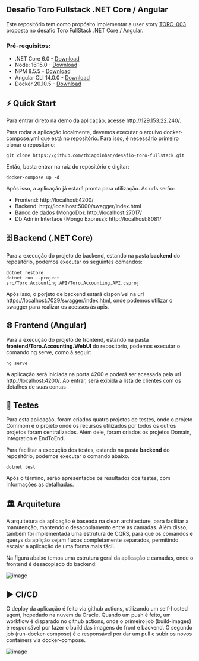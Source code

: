## Desafio Toro Fullstack .NET Core / Angular

Este repositório tem como propósito implementar a user story [TORO-003](https://github.com/ToroInvestimentos/desafio-toro-fullstack/blob/master/README.md#hist%C3%B3rias-de-usu%C3%A1rio) proposta no desafio Toro FullStack .NET Core / Angular.

### Pré-requisitos: 
- .NET Core 6.0 - [Download](https://dotnet.microsoft.com/en-us/download/dotnet/6.0/) 
- Node: 16.15.0 - [Download](https://nodejs.org/en/)
- NPM 8.5.5 - [Download](https://docs.npmjs.com/downloading-and-installing-node-js-and-npm)
- Angular CLI 14.0.0 - [Download](https://angular.io/cli)
- Docker 20.10.5 - [Download](https://www.docker.com/get-started/)

## ⚡️ Quick Start

Para entrar direto na demo da aplicação, acesse http://129.153.22.240/.

Para rodar a aplicação localmente, devemos executar o arquivo docker-compose.yml que está no repositório. Para isso, é necessário primeiro clonar o repositório:

```
git clone https://github.com/thiagoinhan/desafio-toro-fullstack.git
```

Então, basta entrar na raiz do repositório e digitar:

```
docker-compose up -d
```

Após isso, a aplicação já estará pronta para utilização. As urls serão:

- Frontend:  http://localhost:4200/
- Backend: http://localhost:5000/swagger/index.html
- Banco de dados (MongoDb): http://localhost:27017/
- Db Admin Interface (Mongo Express): http://localhost:8081/

## 🗄️ Backend (.NET Core)

Para a execução do projeto de backend, estando na pasta **backend** do repositório, podemos executar os seguintes comandos:

```
dotnet restore
dotnet run --project src/Toro.Accounting.API/Toro.Accounting.API.csproj
```

Após isso, o porjeto de backend estará disponível na url https://localhost:7029/swagger/index.html, onde podemos utilizar o swagger para realizar os acessos às apis.

## 🌐 Frontend (Angular)

Para a execução do projeto de frontend, estando na pasta **frontend/Toro.Accounting.WebUI** do repositório, podemos executar o comando ng serve, como à seguir:

```
ng serve
```

A aplicação será iniciada na porta 4200 e poderá ser acessada pela url http://localhost:4200/. Ao entrar, será exibida a lista de clientes com os detalhes de suas contas

## 🧪 Testes

Para esta aplicação, foram criados quatro projetos de testes, onde o projeto Commom é o projeto onde os recursos utilizados por todos os outros projetos foram centralizados. Além dele, foram criados os projetos Domain, Integration e EndToEnd.

Para facilitar a execução dos testes, estando na pasta **backend** do repositório, podemos executar o comando abaixo.

```
dotnet test
```

Após o término, serão apresentados os resultados dos testes, com informações as detalhadas.

## 🏛️ Arquitetura

A arquitetura da aplicação é baseada na clean architecture, para facilitar a manutenção, mantendo o desacoplamento entre as camadas. Além disso, também foi implementada uma estrutura de CQRS, para que os comandos e querys da aplição sejam fluxos completamente separados, permitindo escalar a aplicação de uma forma mais fácil.

Na figura abaixo temos uma estrutura geral da aplicação e camadas, onde o frontend é desacoplado do backend:

![image](https://user-images.githubusercontent.com/48460079/172946801-53e59243-3219-46a8-9429-efaad2f0b858.png)

## ▶️ CI/CD

O deploy da aplicação é feito via github actions, utilizando um self-hosted agent, hopedado na nuvem da Oracle. Quando um push é feito, um workflow é disparado no github actions, onde o primeiro job (build-images) é responsável por fazer o build das imagens de front e backend. O segundo job (run-docker-compose) é o responsável por dar um pull e subir os novos containers via docker-compose.

![image](https://user-images.githubusercontent.com/48460079/173000654-bf1d8dde-ce0f-4ec4-8878-39134e1ad3fe.png)









